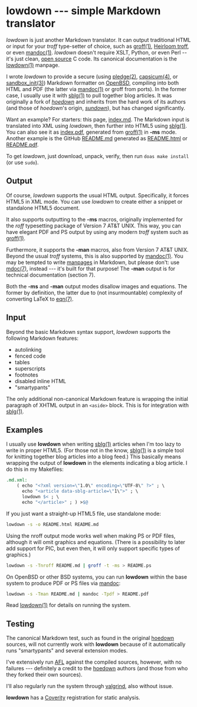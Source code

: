 # lowdown --- simple Markdown translator

*lowdown* is just another Markdown translator.  It can output
traditional HTML or input for your *troff* type-setter of choice, such
as [groff(1)](https://www.gnu.org/s/groff/), [Heirloom
troff](http://heirloom.sourceforge.net/doctools.html), or even
[mandoc(1)](http://man.openbsd.org/mandoc).  *lowdown* doesn't require
XSLT, Python, or even Perl -- it's just clean, [open
source](http://opensource.org/licenses/ISC) C code.  Its canonical
documentation is the [lowdown(1)](lowdown.1.html) manpage.

I wrote *lowdown* to provide a secure (using 
[pledge(2)](http://man.openbsd.org/pledge),
[capsicum(4)](https://www.freebsd.org/cgi/man.cgi?query=capsicum&sektion=4),
or
[sandbox\_init(3)](https://developer.apple.com/legacy/library/documentation/Darwin/Reference/ManPages/man3/sandbox_init.3.html))
Markdown formatter on
[OpenBSD](http://www.openbsd.org), compiling into both HTML and PDF (the
latter via [mandoc(1)](http://man.openbsd.org/mandoc) or groff from
ports).  In the former case, I usually use it with
[sblg(1)](https://kristaps.bsd.lv/sblg) to pull together blog articles.
It was originally a fork of
*[hoedown](https://github.com/hoedown/hoedown)* and inherits from the hard
work of its authors (and those of *hoedown*'s origin,
*[sundown](https://github.com/vmg/sundown)*), but has changed
significantly.

Want an example?  For starters: this page, [index.md](index.md).  The
Markdown input is translated into XML using *lowdown*, then further into
HTML5 using [sblg(1)](https://kristaps.bsd.lv/sblg).  You can also see
it as [index.pdf](index.pdf), generated from
[groff(1)](https://www.gnu.org/s/groff/) in **-ms** mode.  Another
example is the GitHub [README.md](README.md) generated as
[README.html](README.html) or [README.pdf](README.pdf).

To get *lowdown*, just download, unpack, verify, then run `doas make
install` (or use `sudo`).

## Output

Of course, *lowdown* supports the usual HTML output. Specifically, it
forces HTML5 in XML mode.  You can use *lowdown* to create either a
snippet or standalone HTML5 document.

It also supports outputting to the **-ms** macros, originally
implemented for the *roff* typesetting package of Version 7 AT&T UNIX.
This way, you can have elegant PDF and PS output by using any modern
*troff* system such as [groff(1)](https://www.gnu.org/s/groff).

Furthermore, it supports the **-man** macros, also from Version 7
AT&T UNIX.  Beyond the usual *troff* systems, this is also supported by
[mandoc(1)](http://mdocml.bsd.lv).  You may be tempted to write
[manpages](http://man.openbsd.org) in Markdown, but please don't: use
[mdoc(7)](http://man.openbsd.org/mdoc), instead --- it's built for that
purpose!  The **-man** output is for technical documentation (section
7).

Both the **-ms** and **-man** output modes disallow images and
equations.  The former by definition, the latter due to (not
insurmountable) complexity of converting LaTeX to
[eqn(7)](http://man.openbsd.org/eqn).

## Input

Beyond the basic Markdown syntax support, *lowdown* supports the
following Markdown features:

- autolinking
- fenced code
- tables
- superscripts
- footnotes
- disabled inline HTML
- "smartypants"

The only additional non-canonical Markdown feature is wrapping the
initial paragraph of XHTML output in an `<aside>` block.  This is for
integration with [sblg(1)](https://kristaps.bsd.lv/sblg).

## Examples

I usually use **lowdown** when writing
[sblg(1)](https://kristaps.bsd.lv/sblg) articles when I'm too lazy to
write in proper HTML5.
(For those not in the know, [sblg(1)](https://kristaps.bsd.lv/sblg) is a
simple tool for knitting together blog articles into a blog feed.)
This basically means wrapping the output of **lowdown** in the elements
indicating a blog article.
I do this in my Makefiles:

```Makefile
.md.xml:
	( echo "<?xml version=\"1.0\" encoding=\"UTF-8\" ?>" ; \
	  echo "<article data-sblg-article=\"1\">" ; \
	  lowdown $< ; \
	  echo "</article>" ; ) >$@
```

If you just want a straight-up HTML5 file, use standalone mode:

```sh
lowdown -s -o README.html README.md
```

Using the nroff output mode works well when making PS or PDF files,
although it will omit graphics and equations.
(There is a possibility to later add support for PIC, but even then, it
will only support specific types of graphics.)

```sh
lowdown -s -Tnroff README.md | groff -t -ms > README.ps
```

On OpenBSD or other BSD systems, you can run **lowdown** within the base
system to produce PDF or PS files via [mandoc](http://mdocml.bsd.lv):

```sh
lowdown -s -Tman README.md | mandoc -Tpdf > README.pdf
```

Read [lowdown(1)](lowdown.1.html) for details on running the system.

## Testing

The canonical Markdown test, such as found in the original
[hoedown](https://github.com/hoedown/hoedown) sources, will not
currently work with **lowdown** because of it automatically runs
"smartypants" and several extension modes.

I've extensively run [AFL](http://lcamtuf.coredump.cx/afl/) against the
compiled sources, however, with no failures --- definitely a credit to
the [hoedown](https://github.com/hoedown/hoedown) authors (and those
from who they forked their own sources).

I'll also regularly run the system through
[valgrind](http://valgrind.org/), also without issue.

**lowdown** has a [Coverity](https://scan.coverity.com/projects/lowdown)
registration for static analysis.
